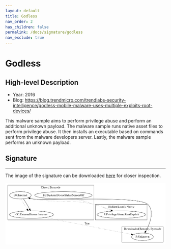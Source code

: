 ```yaml
---
layout: default
title: Godless
nav_order: 2
has_children: false
permalink: /docs/signature/godless
nav_exclude: true
---
```


# Godless

## High-level Description

* Year: 2016
* Blog: https://blog.trendmicro.com/trendlabs-security-intelligence/godless-mobile-malware-uses-multiple-exploits-root-devices/

This malware sample aims to perform privilege abuse and perform an additional unknown payload. The malware sample runs native asset files to perform privilege abuse. It then installs an executable based on commands sent from the malware developers server. Lastly, the malware sample performs an unknown payload. 

## Signature
---

The image of the signature can be downloaded [here](../../img/signatures/Godless.png) for closer inspection.

![](../../img/signatures/Godless.png)
